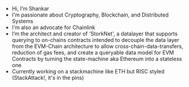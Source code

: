 - Hi, I’m Shankar
- I'm passionate about Cryptography, Blockchain, and Distributed Systems
- I'm also an advocate for Chainlink
- I’m the architect and creator of 'StorkNet', a datalayer that supports querying to on-chains contracts intended to decouple the data layer from the EVM-Chain architecture to allow cross-chain-data-transfers, reduction of gas fees, and create a queryable data model for EVM Contracts by turning the state-machine aka Ethereum into a stateless one
- Currently working on a stackmachine like ETH but RISC styled (StackAttack!, it's in the pins) 
<!---
shankars99/shankars99 is a ✨ special ✨ repository because its `README.md` (this file) appears on your GitHub profile.
You can click the Preview link to take a look at your changes.
--->
